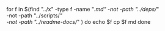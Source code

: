 for f in $(find "../x" -type f -name "*.md" -not -path "../deps/*" \
            -not -path "../scripts/*" \
            -not -path "../readme-docs/*"
        )
do
        echo $f
        cp $f md
done